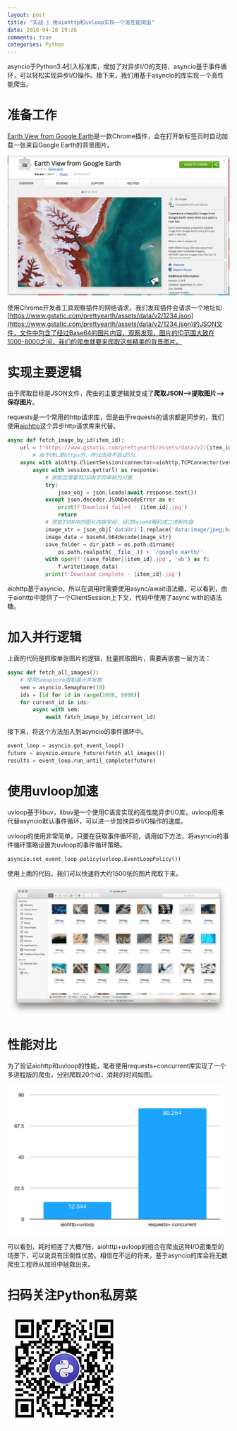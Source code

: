 ```yaml
---
layout: post
title: "实战 | 用aiohttp和uvloop实现一个高性能爬虫"
date: 2018-04-10 19:26
comments: true
categories: Python
---
```


asyncio于Python3.4引入标准库，增加了对异步I/O的支持，asyncio基于事件循环，可以轻松实现异步I/O操作。接下来，我们用基于asyncio的库实现一个高性能爬虫。

# 准备工作

[Earth View from Google Earth](https://chrome.google.com/webstore/detail/earth-view-from-google-ea/bhloflhklmhfpedakmangadcdofhnnoh)是一款Chrome插件，会在打开新标签页时自动加载一张来自Google Earth的背景图片。

![Earth View from Google Earth](/upload/20180410_01.png)

使用Chrome开发者工具观察插件的网络请求，我们发现插件会请求一个地址如[https://www.gstatic.com/prettyearth/assets/data/v2/1234.json](https://www.gstatic.com/prettyearth/assets/data/v2/1234.json)的JSON文件，文件中包含了经过Base64的图片内容，观察发现，图片的ID范围大致在1000-8000之间，我们的爬虫就要来爬取这些精美的背景图片。

# 实现主要逻辑

由于爬取目标是JSON文件，爬虫的主要逻辑就变成了**爬取JSON-->提取图片-->保存图片**。

requests是一个常用的http请求库，但是由于requests的请求都是同步的，我们使用[aiohttp](https://aiohttp.readthedocs.io/en/stable/)这个异步http请求库来代替。

```python
async def fetch_image_by_id(item_id):
	url = f'https://www.gstatic.com/prettyearth/assets/data/v2/{item_id}.json'
        # 由于URL是https的，所以选择不验证SSL
	async with aiohttp.ClientSession(connector=aiohttp.TCPConnector(verify_ssl=False)) as session:
		async with session.get(url) as response:
            # 获取后需要将JSON字符串转为对象
			try:
				json_obj = json.loads(await response.text())
			except json.decoder.JSONDecodeError as e:
				print(f'Download failed - {item_id}.jpg')
				return
            # 获取JSON中的图片内容字段，经过Base64解码成二进制内容
			image_str = json_obj['dataUri'].replace('data:image/jpeg;base64,', '')
			image_data = base64.b64decode(image_str)
			save_folder = dir_path = os.path.dirname(
				os.path.realpath(__file__)) + '/google_earth/'
			with open(f'{save_folder}{item_id}.jpg', 'wb') as f:
				f.write(image_data)
			print(f'Download complete - {item_id}.jpg')
```

aiohttp基于asyncio，所以在调用时需要使用async/await语法糖，可以看到，由于aiohttp中提供了一个ClientSession上下文，代码中使用了async with的语法糖。

# 加入并行逻辑

上面的代码是抓取单张图片的逻辑，批量抓取图片，需要再嵌套一层方法：

```python
async def fetch_all_images():
    # 使用Semaphore限制最大并发数
	sem = asyncio.Semaphore(10)
	ids = [id for id in range(1000, 8000)]
	for current_id in ids:
		async with sem:
			await fetch_image_by_id(current_id)
```

接下来，将这个方法加入到asyncio的事件循环中。

```python
event_loop = asyncio.get_event_loop()
future = asyncio.ensure_future(fetch_all_images())
results = event_loop.run_until_complete(future)
```
# 使用uvloop加速

uvloop基于libuv，libuv是一个使用C语言实现的高性能异步I/O库，uvloop用来代替asyncio默认事件循环，可以进一步加快异步I/O操作的速度。

uvloop的使用非常简单，只要在获取事件循环前，调用如下方法，将asyncio的事件循环策略设置为uvloop的事件循环策略。

```python
asyncio.set_event_loop_policy(uvloop.EventLoopPolicy())
```

使用上面的代码，我们可以快速将大约1500张的图片爬取下来。

![爬取下来的Google Earth图片](/upload/20180410_02.png)


# 性能对比

为了验证aiohttp和uvloop的性能，笔者使用requests+concurrent库实现了一个多进程版的爬虫，分别爬取20个id，消耗的时间如图。

![](/upload/20180410_03.png)

可以看到，耗时相差了大概7倍，aiohttp+uvloop的组合在爬虫这种I/O密集型的场景下，可以说具有压倒性优势。相信在不远的将来，基于asyncio的库会将无数爬虫工程师从加班中拯救出来。

# 扫码关注Python私房菜

![拯救加班的你](/upload/wechat-qrcode.jpg)
